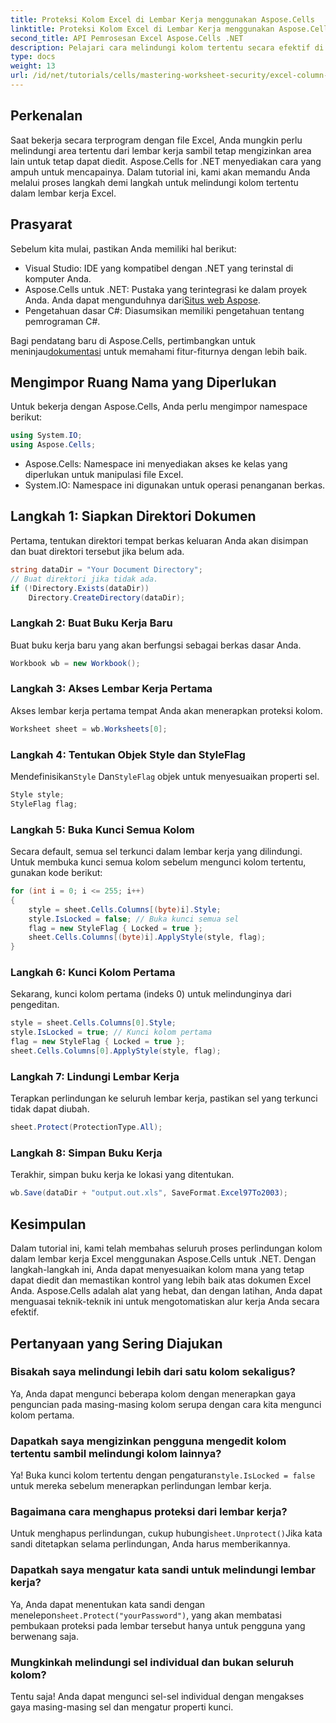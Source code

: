 ```yaml
---
title: Proteksi Kolom Excel di Lembar Kerja menggunakan Aspose.Cells
linktitle: Proteksi Kolom Excel di Lembar Kerja menggunakan Aspose.Cells
second_title: API Pemrosesan Excel Aspose.Cells .NET
description: Pelajari cara melindungi kolom tertentu secara efektif di lembar kerja Excel menggunakan Aspose.Cells for .NET. Tutorial langkah demi langkah ini mencakup semuanya mulai dari menyiapkan lingkungan hingga menyimpan file Excel yang dilindungi.
type: docs
weight: 13
url: /id/net/tutorials/cells/mastering-worksheet-security/excel-column-protection/
---
```

## Perkenalan

Saat bekerja secara terprogram dengan file Excel, Anda mungkin perlu melindungi area tertentu dari lembar kerja sambil tetap mengizinkan area lain untuk tetap dapat diedit. Aspose.Cells for .NET menyediakan cara yang ampuh untuk mencapainya. Dalam tutorial ini, kami akan memandu Anda melalui proses langkah demi langkah untuk melindungi kolom tertentu dalam lembar kerja Excel.

## Prasyarat
Sebelum kita mulai, pastikan Anda memiliki hal berikut:
- Visual Studio: IDE yang kompatibel dengan .NET yang terinstal di komputer Anda.
-  Aspose.Cells untuk .NET: Pustaka yang terintegrasi ke dalam proyek Anda. Anda dapat mengunduhnya dari[Situs web Aspose](https://releases.aspose.com/cells/net/).
- Pengetahuan dasar C#: Diasumsikan memiliki pengetahuan tentang pemrograman C#.

 Bagi pendatang baru di Aspose.Cells, pertimbangkan untuk meninjau[dokumentasi](https://reference.aspose.com/cells/net/) untuk memahami fitur-fiturnya dengan lebih baik.

## Mengimpor Ruang Nama yang Diperlukan
Untuk bekerja dengan Aspose.Cells, Anda perlu mengimpor namespace berikut:

```csharp
using System.IO;
using Aspose.Cells;
```
- Aspose.Cells: Namespace ini menyediakan akses ke kelas yang diperlukan untuk manipulasi file Excel.
- System.IO: Namespace ini digunakan untuk operasi penanganan berkas.

## Langkah 1: Siapkan Direktori Dokumen

Pertama, tentukan direktori tempat berkas keluaran Anda akan disimpan dan buat direktori tersebut jika belum ada.

```csharp
string dataDir = "Your Document Directory";
// Buat direktori jika tidak ada.
if (!Directory.Exists(dataDir))
    Directory.CreateDirectory(dataDir);
```

### Langkah 2: Buat Buku Kerja Baru
Buat buku kerja baru yang akan berfungsi sebagai berkas dasar Anda.

```csharp
Workbook wb = new Workbook();
```

### Langkah 3: Akses Lembar Kerja Pertama
Akses lembar kerja pertama tempat Anda akan menerapkan proteksi kolom.

```csharp
Worksheet sheet = wb.Worksheets[0];
```

### Langkah 4: Tentukan Objek Style dan StyleFlag
 Mendefinisikan`Style` Dan`StyleFlag` objek untuk menyesuaikan properti sel.

```csharp
Style style;
StyleFlag flag;
```

### Langkah 5: Buka Kunci Semua Kolom
Secara default, semua sel terkunci dalam lembar kerja yang dilindungi. Untuk membuka kunci semua kolom sebelum mengunci kolom tertentu, gunakan kode berikut:

```csharp
for (int i = 0; i <= 255; i++)
{
    style = sheet.Cells.Columns[(byte)i].Style;
    style.IsLocked = false; // Buka kunci semua sel
    flag = new StyleFlag { Locked = true };
    sheet.Cells.Columns[(byte)i].ApplyStyle(style, flag);
}
```

### Langkah 6: Kunci Kolom Pertama
Sekarang, kunci kolom pertama (indeks 0) untuk melindunginya dari pengeditan.

```csharp
style = sheet.Cells.Columns[0].Style;
style.IsLocked = true; // Kunci kolom pertama
flag = new StyleFlag { Locked = true };
sheet.Cells.Columns[0].ApplyStyle(style, flag);
```

### Langkah 7: Lindungi Lembar Kerja
Terapkan perlindungan ke seluruh lembar kerja, pastikan sel yang terkunci tidak dapat diubah.

```csharp
sheet.Protect(ProtectionType.All);
```

### Langkah 8: Simpan Buku Kerja
Terakhir, simpan buku kerja ke lokasi yang ditentukan.

```csharp
wb.Save(dataDir + "output.out.xls", SaveFormat.Excel97To2003);
```

## Kesimpulan
Dalam tutorial ini, kami telah membahas seluruh proses perlindungan kolom dalam lembar kerja Excel menggunakan Aspose.Cells untuk .NET. Dengan langkah-langkah ini, Anda dapat menyesuaikan kolom mana yang tetap dapat diedit dan memastikan kontrol yang lebih baik atas dokumen Excel Anda. Aspose.Cells adalah alat yang hebat, dan dengan latihan, Anda dapat menguasai teknik-teknik ini untuk mengotomatiskan alur kerja Anda secara efektif.

## Pertanyaan yang Sering Diajukan

### Bisakah saya melindungi lebih dari satu kolom sekaligus?
Ya, Anda dapat mengunci beberapa kolom dengan menerapkan gaya penguncian pada masing-masing kolom serupa dengan cara kita mengunci kolom pertama.

### Dapatkah saya mengizinkan pengguna mengedit kolom tertentu sambil melindungi kolom lainnya?
 Ya! Buka kunci kolom tertentu dengan pengaturan`style.IsLocked = false` untuk mereka sebelum menerapkan perlindungan lembar kerja.

### Bagaimana cara menghapus proteksi dari lembar kerja?
 Untuk menghapus perlindungan, cukup hubungi`sheet.Unprotect()`Jika kata sandi ditetapkan selama perlindungan, Anda harus memberikannya.

### Dapatkah saya mengatur kata sandi untuk melindungi lembar kerja?
 Ya, Anda dapat menentukan kata sandi dengan menelepon`sheet.Protect("yourPassword")`, yang akan membatasi pembukaan proteksi pada lembar tersebut hanya untuk pengguna yang berwenang saja.

### Mungkinkah melindungi sel individual dan bukan seluruh kolom?
Tentu saja! Anda dapat mengunci sel-sel individual dengan mengakses gaya masing-masing sel dan mengatur properti kunci.
